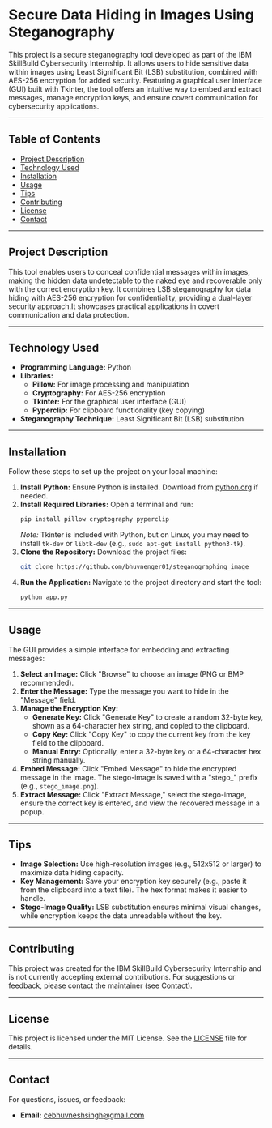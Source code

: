 # Secure Data Hiding in Images Using Steganography

This project is a secure steganography tool developed as part of the IBM SkillBuild Cybersecurity Internship. It allows users to hide sensitive data within images using Least Significant Bit (LSB) substitution, combined with AES-256 encryption for added security. Featuring a graphical user interface (GUI) built with Tkinter, the tool offers an intuitive way to embed and extract messages, manage encryption keys, and ensure covert communication for cybersecurity applications.

---

## Table of Contents
- [Project Description](#project-description)
- [Technology Used](#technology-used)
- [Installation](#installation)
- [Usage](#usage)
- [Tips](#tips)
- [Contributing](#contributing)
- [License](#license)
- [Contact](#contact)

---

## Project Description
This tool enables users to conceal confidential messages within images, making the hidden data undetectable to the naked eye and recoverable only with the correct encryption key. It combines LSB steganography for data hiding with AES-256 encryption for confidentiality, providing a dual-layer security approach.It showcases practical applications in covert communication and data protection.

---

## Technology Used
- **Programming Language:** Python  
- **Libraries:**  
  - **Pillow:** For image processing and manipulation  
  - **Cryptography:** For AES-256 encryption  
  - **Tkinter:** For the graphical user interface (GUI)  
  - **Pyperclip:** For clipboard functionality (key copying)  
- **Steganography Technique:** Least Significant Bit (LSB) substitution  

---

## Installation
Follow these steps to set up the project on your local machine:

1. **Install Python:** Ensure Python is installed. Download from [python.org](https://www.python.org/downloads/) if needed.
2. **Install Required Libraries:** Open a terminal and run:
   ```bash
   pip install pillow cryptography pyperclip
   ```
   *Note:* Tkinter is included with Python, but on Linux, you may need to install `tk-dev` or `libtk-dev` (e.g., `sudo apt-get install python3-tk`).
3. **Clone the Repository:** Download the project files:
   ```bash
   git clone https://github.com/bhuvnenger01/steganographing_image
   ```
4. **Run the Application:** Navigate to the project directory and start the tool:
   ```bash
   python app.py
   ```

---

## Usage
The GUI provides a simple interface for embedding and extracting messages:

1. **Select an Image:** Click "Browse" to choose an image (PNG or BMP recommended).
2. **Enter the Message:** Type the message you want to hide in the "Message" field.
3. **Manage the Encryption Key:**
   - **Generate Key:** Click "Generate Key" to create a random 32-byte key, shown as a 64-character hex string, and copied to the clipboard.
   - **Copy Key:** Click "Copy Key" to copy the current key from the key field to the clipboard.
   - **Manual Entry:** Optionally, enter a 32-byte key or a 64-character hex string manually.
4. **Embed Message:** Click "Embed Message" to hide the encrypted message in the image. The stego-image is saved with a "stego_" prefix (e.g., `stego_image.png`).
5. **Extract Message:** Click "Extract Message," select the stego-image, ensure the correct key is entered, and view the recovered message in a popup.

---

## Tips
- **Image Selection:** Use high-resolution images (e.g., 512x512 or larger) to maximize data hiding capacity.
- **Key Management:** Save your encryption key securely (e.g., paste it from the clipboard into a text file). The hex format makes it easier to handle.
- **Stego-Image Quality:** LSB substitution ensures minimal visual changes, while encryption keeps the data unreadable without the key.

---

## Contributing
This project was created for the IBM SkillBuild Cybersecurity Internship and is not currently accepting external contributions. For suggestions or feedback, please contact the maintainer (see [Contact](#contact)).

---

## License
This project is licensed under the MIT License. See the [LICENSE](LICENSE) file for details.

---

## Contact
For questions, issues, or feedback:
- **Email:** cebhuvneshsingh@gmail.com
